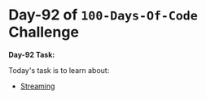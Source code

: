
# Day-92 of `100-Days-Of-Code` Challenge

**Day-92 Task:**

Today's task is to learn about:

- [Streaming](https://nextjs.org/learn/dashboard-app/streaming)

